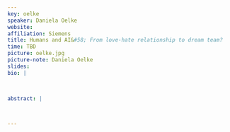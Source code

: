 ```yaml
---
key: oelke
speaker: Daniela Oelke
website: 
affiliation: Siemens
title: Humans and AI&#58; From love-hate relationship to dream team?
time: TBD
picture: oelke.jpg
picture-note: Daniela Oelke
slides: 
bio: |
   


abstract: |
    


---
```


